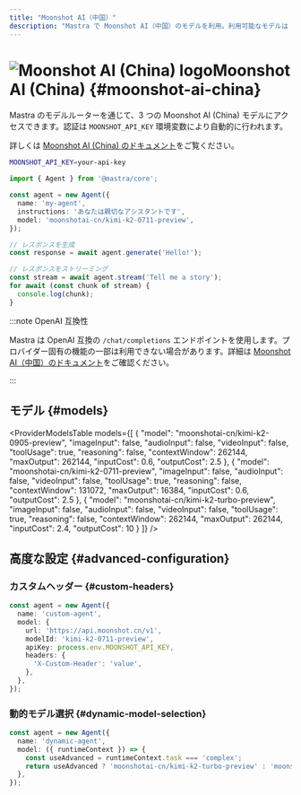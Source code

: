 ```yaml
---
title: "Moonshot AI（中国）"
description: "Mastra で Moonshot AI（中国）のモデルを利用。利用可能なモデルは 3 種類。"
---
```


# <img src="https://models.dev/logos/moonshotai-cn.svg" alt="Moonshot AI (China) logo" className="inline w-8 h-8 mr-2 align-middle dark:invert dark:brightness-0 dark:contrast-200" />Moonshot AI (China) \{#moonshot-ai-china\}

Mastra のモデルルーターを通じて、3 つの Moonshot AI (China) モデルにアクセスできます。認証は `MOONSHOT_API_KEY` 環境変数により自動的に行われます。

詳しくは [Moonshot AI (China) のドキュメント](https://platform.moonshot.cn)をご覧ください。

```bash
MOONSHOT_API_KEY=your-api-key
```

```typescript
import { Agent } from '@mastra/core';

const agent = new Agent({
  name: 'my-agent',
  instructions: 'あなたは親切なアシスタントです',
  model: 'moonshotai-cn/kimi-k2-0711-preview',
});

// レスポンスを生成
const response = await agent.generate('Hello!');

// レスポンスをストリーミング
const stream = await agent.stream('Tell me a story');
for await (const chunk of stream) {
  console.log(chunk);
}
```

:::note OpenAI 互換性

Mastra は OpenAI 互換の `/chat/completions` エンドポイントを使用します。プロバイダー固有の機能の一部は利用できない場合があります。詳細は [Moonshot AI（中国）のドキュメント](https://platform.moonshot.cn)をご確認ください。

:::

## モデル \{#models\}

<ProviderModelsTable
  models={[
{
"model": "moonshotai-cn/kimi-k2-0905-preview",
"imageInput": false,
"audioInput": false,
"videoInput": false,
"toolUsage": true,
"reasoning": false,
"contextWindow": 262144,
"maxOutput": 262144,
"inputCost": 0.6,
"outputCost": 2.5
},
{
"model": "moonshotai-cn/kimi-k2-0711-preview",
"imageInput": false,
"audioInput": false,
"videoInput": false,
"toolUsage": true,
"reasoning": false,
"contextWindow": 131072,
"maxOutput": 16384,
"inputCost": 0.6,
"outputCost": 2.5
},
{
"model": "moonshotai-cn/kimi-k2-turbo-preview",
"imageInput": false,
"audioInput": false,
"videoInput": false,
"toolUsage": true,
"reasoning": false,
"contextWindow": 262144,
"maxOutput": 262144,
"inputCost": 2.4,
"outputCost": 10
}
]}
/>

## 高度な設定 \{#advanced-configuration\}

### カスタムヘッダー \{#custom-headers\}

```typescript
const agent = new Agent({
  name: 'custom-agent',
  model: {
    url: 'https://api.moonshot.cn/v1',
    modelId: 'kimi-k2-0711-preview',
    apiKey: process.env.MOONSHOT_API_KEY,
    headers: {
      'X-Custom-Header': 'value',
    },
  },
});
```

### 動的モデル選択 \{#dynamic-model-selection\}

```typescript
const agent = new Agent({
  name: 'dynamic-agent',
  model: ({ runtimeContext }) => {
    const useAdvanced = runtimeContext.task === 'complex';
    return useAdvanced ? 'moonshotai-cn/kimi-k2-turbo-preview' : 'moonshotai-cn/kimi-k2-0711-preview';
  },
});
```
